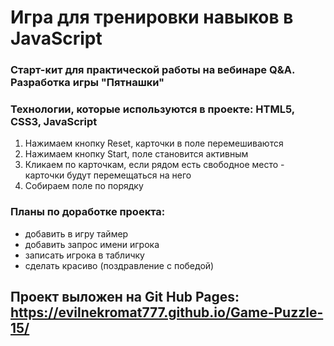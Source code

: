 # Игра для тренировки навыков в JavaScript

### Старт-кит для практической работы на вебинаре Q&A. Разработка игры "Пятнашки"

### Технологии, которые используются в проекте: HTML5, CSS3, JavaScript
1) Нажимаем кнопку Reset, карточки в поле перемешиваются
2) Нажимаем кнопку Start, поле становится активным
3) Кликаем по карточкам, если рядом есть свободное место - карточки будут перемещаться на него
4) Собираем поле по порядку

### Планы по доработке проекта:
- добавить в игру таймер
- добавить запрос имени игрока
- записать игрока в табличку
- сделать красиво (поздравление с победой) 

## Проект выложен на Git Hub Pages: https://evilnekromat777.github.io/Game-Puzzle-15/
